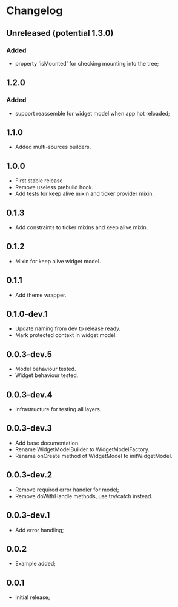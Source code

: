 # Changelog

## Unreleased (potential 1.3.0)
### Added
* property 'isMounted' for checking mounting into the tree;

## 1.2.0
### Added
* support reassemble for widget model when app hot reloaded;

## 1.1.0

* Added multi-sources builders.

## 1.0.0

* First stable release
* Remove useless prebuild hook.
* Add tests for keep alive mixin and ticker provider mixin.

## 0.1.3

* Add constraints to ticker mixins and keep alive mixin.

## 0.1.2

* Mixin for keep alive widget model.

## 0.1.1

* Add theme wrapper.

## 0.1.0-dev.1

* Update naming from dev to release ready.
* Mark protected context in widget model.

## 0.0.3-dev.5

* Model behaviour tested.
* Widget behaviour tested.

## 0.0.3-dev.4

* Infrastructure for testing all layers.

## 0.0.3-dev.3

* Add base documentation.
* Rename WidgetModelBuilder to WidgetModelFactory.
* Rename onCreate method of WidgetModel to initWidgetModel.

## 0.0.3-dev.2

* Remove required error handler for model;
* Remove doWithHandle methods, use try/catch instead.

## 0.0.3-dev.1

* Add error handling;

## 0.0.2

* Example added;

## 0.0.1

* Initial release;

